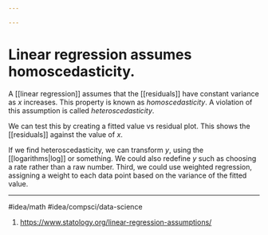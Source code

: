 ```yaml
---

---
```

# Linear regression assumes homoscedasticity. 
A [[linear regression]] assumes that the [[residuals]] have constant variance as $x$ increases. This property is known as *homoscedasticity*. A violation of this assumption is called *heteroscedasticity*. 

We can test this by creating a fitted value vs residual plot. This shows the [[residuals]] against the value of $x$. 

If we find heteroscedasticity, we can transform $y$, using the [[logarithms|log]] or something. We could also redefine $y$ such as choosing a rate rather than a raw number. Third, we could use weighted regression, assigning a weight to each data point based on the variance of the fitted value. 

---
#idea/math 
#idea/compsci/data-science 

1. https://www.statology.org/linear-regression-assumptions/